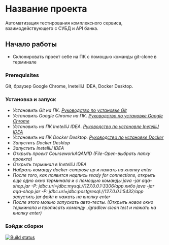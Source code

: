 # Название проекта

Автоматизация тестирования комплексного сервиса, взаимодействующего с СУБД и API банка.

## Начало работы

* Склонировать проект себе на ПК с помощью команды git-clone в терминале

### Prerequisites
Git, браузер Google Chrome, InetelliJ IDEA, Docker Desktop.

###  Установка и запуск
* *Установить Git на ПК. [Руководство по установке Git](https://netology-code.github.io/guides/git/)*
* *Установить Google Chrome на ПК. [Руководство по установке Google Chrome](https://support.google.com/chrome/answer/95346?hl=RU&ref_topic=7439538)*
* *Установить на ПК InetelliJ IDEA. [Руководство по установле InetelliJ IDEA ](https://harrix.dev/blog/2019/install-intellij-idea/)*
* *Установить на ПК Docker Desktop. [Руководство по установке Docker](https://github.com/netology-code/aqa-homeworks/blob/master/docker/installation.md)*
* *Запустить Docker Desktop*
* *Запустить InetelliJ IDEA*
* *Открыть проект CourseworkAQAMID (File-Open-выбрать папку проекта)*
* *Открыть терминал в InetelliJ IDEA*
* *Набрать команду docker-compose up и нажать на кнопку enter*
* *После того, как появится надпись ready for connections, открыть еще одно окно терминала и с помощью команды java -jar aqa-shop.jar -P: jdbc.url=jdbc:mysql://127.0.0.1:3306/app либо java -jar aqa-shop.jar -P: jdbc.url=jdbc:postgresql://127.0.0.1:5432/app  запустить jar файл и нажать на кнопку enter*
* *После этого можно запускать авто-тесты. (Открыть новое окно терминала и прописать команду ./gradlew clean test и нажать на кнопку enter)*

### Бэйдж сборки
[![Build status](https://ci.appveyor.com/api/projects/status/apnt7ly94fvrw4rx?svg=true)](https://ci.appveyor.com/project/KaterinaVoroshilova/courseworkaqamid)
